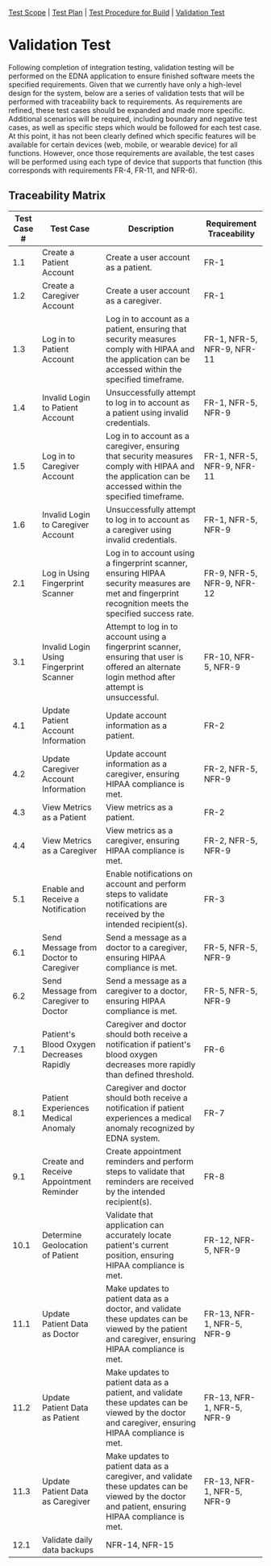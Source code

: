 [Test Scope](index.md) | [Test Plan](test_plan.md) | [Test Procedure for Build](test_procedure.md) | [Validation Test](validation_test.md)

# Validation Test

Following completion of integration testing, validation testing will be performed on the EDNA application to ensure finished software meets the specified requirements. Given that we currently have only a high-level design for the system, below are a series of validation tests that will be performed with traceability back to requirements. As requirements are refined, these test cases should be expanded and made more specific. Additional scenarios will be required, including boundary and negative test cases, as well as specific steps which would be followed for each test case. At this point, it has not been clearly defined which specific features will be available for certain devices (web, mobile, or wearable device) for all functions. However, once those requirements are available, the test cases will be performed using each type of device that supports that function (this corresponds with requirements FR-4, FR-11, and NFR-6). 

## Traceability Matrix

| Test Case # | Test Case                                | Description                                                                                                                                             | Requirement Traceability   |
|-------------|------------------------------------------|---------------------------------------------------------------------------------------------------------------------------------------------------------|----------------------------|
| 1.1         | Create a Patient Account                 | Create a user account as a patient.                                                                                                                     | FR-1                       |
| 1.2         | Create a Caregiver Account               | Create a user account as a caregiver.                                                                                                                   | FR-1                       |
| 1.3         | Log in to Patient Account                | Log in to account as a patient, ensuring that security measures comply with HIPAA and the application can be accessed within the specified timeframe.   | FR-1, NFR-5, NFR-9, NFR-11 |
| 1.4         | Invalid Login to Patient Account         | Unsuccessfully attempt to log in to account as a patient using invalid credentials.                                                                     | FR-1, NFR-5, NFR-9         |
| 1.5         | Log in to Caregiver Account              | Log in to account as a caregiver, ensuring that security measures comply with HIPAA and the application can be accessed within the specified timeframe. | FR-1, NFR-5, NFR-9, NFR-11 |
| 1.6         | Invalid Login to Caregiver Account       | Unsuccessfully attempt to log in to account as a caregiver using invalid credentials.                                                                   | FR-1, NFR-5, NFR-9         |
| 2.1         | Log in Using Fingerprint Scanner         | Log in to account using a fingerprint scanner, ensuring HIPAA security measures are met and fingerprint recognition meets the specified success rate.   | FR-9, NFR-5, NFR-9, NFR-12 |
| 3.1         | Invalid Login Using Fingerprint Scanner  | Attempt to log in to account using a fingerprint scanner, ensuring that user is offered an alternate login method after attempt is unsuccessful.        | FR-10, NFR-5, NFR-9        |
| 4.1         | Update Patient Account Information       | Update account information as a patient.                                                                                                                | FR-2                       |
| 4.2         | Update Caregiver Account Information     | Update account information as a caregiver, ensuring HIPAA compliance is met.                                                                            | FR-2, NFR-5, NFR-9         |
| 4.3         | View Metrics as a Patient                | View metrics as a patient.                                                                                                                              | FR-2                       |
| 4.4         | View Metrics as a Caregiver              | View metrics as a caregiver, ensuring HIPAA compliance is met.                                                                                          | FR-2, NFR-5, NFR-9         |
| 5.1         | Enable and Receive a Notification        | Enable notifications on account and perform steps to validate notifications are received by the intended recipient(s).                                  | FR-3                       |
| 6.1         | Send Message from Doctor to Caregiver    | Send a message as a doctor to a caregiver, ensuring HIPAA compliance is met.                                                                            | FR-5, NFR-5, NFR-9         |
| 6.2         | Send Message from Caregiver to Doctor    | Send a message as a caregiver to a doctor, ensuring HIPAA compliance is met.                                                                            | FR-5, NFR-5, NFR-9         |
| 7.1         | Patient's Blood Oxygen Decreases Rapidly | Caregiver and doctor should both receive a notification if patient's blood oxygen decreases more rapidly than defined threshold.                        | FR-6                       |
| 8.1         | Patient Experiences Medical Anomaly      | Caregiver and doctor should both receive a notification if patient experiences a medical anomaly recognized by EDNA system.                             | FR-7                       |
| 9.1         | Create and Receive Appointment Reminder  | Create appointment reminders and perform steps to validate that reminders are received by the intended recipient(s).                                    | FR-8                       |
| 10.1        | Determine Geolocation of Patient         | Validate that application can accurately locate patient's current position, ensuring HIPAA compliance is met.                                           | FR-12, NFR-5, NFR-9        |
| 11.1        | Update Patient Data as Doctor            | Make updates to patient data as a doctor, and validate these updates can be viewed by the patient and caregiver, ensuring HIPAA compliance is met.      | FR-13, NFR-1, NFR-5, NFR-9 |
| 11.2        | Update Patient Data as Patient           | Make updates to patient data as a patient, and validate these updates can be viewed by the doctor and caregiver, ensuring HIPAA compliance is met.      | FR-13, NFR-1, NFR-5, NFR-9 |
| 11.3        | Update Patient Data as Caregiver         | Make updates to patient data as a caregiver, and validate these updates can be viewed by the doctor and patient, ensuring HIPAA compliance is met.      | FR-13, NFR-1, NFR-5, NFR-9 |
| 12.1        | Validate daily data backups              | NFR-14, NFR-15                                                                                                                                          |                            | 